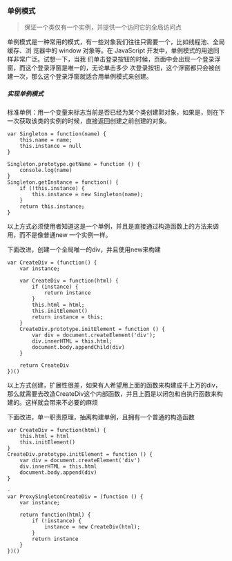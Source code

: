 ### 单例模式

> 保证一个类仅有一个实例，并提供一个访问它的全局访问点

单例模式是一种常用的模式，有一些对象我们往往只需要一个，比如线程池、全局缓存、浏 览器中的 window 对象等。在 JavaScript 开发中，单例模式的用途同样非常广泛。试想一下，当我 们单击登录按钮的时候，页面中会出现一个登录浮窗，而这个登录浮窗是唯一的，无论单击多少 次登录按钮，这个浮窗都只会被创建一次，那么这个登录浮窗就适合用单例模式来创建。

##### 实现单例模式
标准单例：用一个变量来标志当前是否已经为某个类创建郭对象，如果是，则在下一次获取该类的实例的时候，直接返回创建之前创建的对象。


```
var Singleton = function(name) {
    this.name = name;
    this.instance = null
}

Singleton.prototype.getName = function () {
    console.log(name)
}
Singleton.getInstance = function() {
    if (!this.instance) {
        this.instance = new Singleton(name);
    }
    return this.instance;
}
```
以上方式必须使用者知道这是一个单例，并且是直接通过构造函数上的方法来调用，而不是像普通new 一个实例一样。


下面改进，创建一个全局唯一的div，并且使用new来构建
```
var CreateDiv = (function() {
    var instance;
    
    var CreateDiv = function(html) {
        if (instance) {
            return instance
        }
        this.html = html;
        this.initElement()
        return instance = this;
    }
    CreateDiv.prototype.initElement = function () {
        var div = document.createElement('div');
        div.innerHTML = this.html;
        document.body.appendChild(div)
    }
    
    return CreateDiv
})()
 ```
以上方式创建，扩展性很差，如果有人希望用上面的函数来构建成千上万的div，那么就需要去改造CreateDiv这个内部函数，并且上面是以闭包和自执行函数来构建的。这样就会带来不必要的麻烦

下面改进，单一职责原理，抽离构建单例，且拥有一个普通的构造函数

```
var CreateDiv = function(html) {
    this.html = html
    this.initElement()
}
CreateDiv.prototype.initElement = function () {
    var div = document.createElement('div')
    div.innerHTML = this.html
    document.body.append(div)
}

-
var ProxySingletonCreateDiv = (function () {
    var instance;
    
    return function(html) {
        if (!instance) {
            instance = new CreateDiv(html);
        }
        return instance
    }
})()
```


